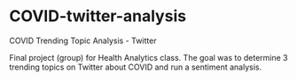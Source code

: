 # COVID-twitter-analysis
COVID Trending Topic Analysis - Twitter

Final project (group) for Health Analytics class. The goal was to determine 3 trending topics on Twitter about COVID and run a sentiment analysis.

